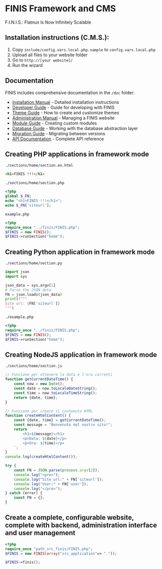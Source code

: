 # FINIS Framework and CMS

F.I.N.I.S.: Flatnux Is Now Infinitely Scalable

## Installation instructions (C.M.S.):

1. Copy `include/config.vars.local.php.sample` to `config.vars.local.php`
2. Upload all files to your website folder
3. Go to `http://[your website]/`
4. Run the wizard

## Documentation

FINIS includes comprehensive documentation in the `/doc` folder:

- [Installation Manual](doc/manuale_installazione.md) - Detailed installation instructions
- [Developer Guide](doc/manuale_sviluppatore.md) - Guide for developing with FINIS
- [Theme Guide](doc/guida_temi.md) - How to create and customize themes
- [Administration Manual](doc/manuale_amministrazione.md) - Managing a FINIS website
- [Module Guide](doc/guida_moduli.md) - Creating custom modules
- [Database Guide](doc/guida_database.md) - Working with the database abstraction layer
- [Migration Guide](doc/guida_migrazione.md) - Migrating between versions
- [API Documentation](doc/documentazione_api.md) - Complete API reference

## Creating PHP applications in framework mode
`./sections/home/section.en.html`
```html
<h1>FINIS !!!</h1>
```

`./sections/home/section.php`
```php
<?php
global $_FN;
echo "<h1>FINIS !!!</h1>";
echo $_FN['siteurl'];
```

`example.php`
```php
<?php
require_once "../finis/FINIS.php";
$FINIS = new FINIS();
$FINIS->runSection("home");
```

## Creating Python application in framework mode

`./sections/home/section.py`
```python
import json
import sys

json_data = sys.argv[1]
# Parse the JSON data
FN = json.loads(json_data)
print(f"""
Site url: {FN['siteurl']}
""")
```

`./example.php`
```php
<?php
require_once "../finis/FINIS.php";
$FINIS = new FINIS();
$FINIS->runSection("home");
```

## Creating NodeJS application in framework mode

`./sections/home/section.js`
```js
// Funzione per ottenere la data e l'ora correnti
function getCurrentDateTime() {
    const now = new Date();
    const date = now.toLocaleDateString();
    const time = now.toLocaleTimeString();
    return {date, time};
}

// Funzione per creare il contenuto HTML
function createHtmlContent() {
    const {date, time} = getCurrentDateTime();
    const message = "Benvenuto nel nostro sito!";
    return `
        <h1>${message}</h1>
        <p>Data: ${date}</p>
        <p>Ora: ${time}</p>
    `;
}
console.log(createHtmlContent());

try {
    const FN = JSON.parse(process.argv[2]);
    console.log("<pre>");
    console.log("Site url:" + FN['siteurl']);
    console.log("User:" + FN['user']);
    console.log("</pre>");
} catch (error) {
    const FN = {};
}
```

## Create a complete, configurable website, complete with backend, administration interface and user management
 
```php
<?php
require_once "path_src_finis/FINIS.php";
$FINIS = new FINIS(array("src_application"=> "."));

$FINIS->finis();
```
